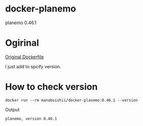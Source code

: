 # docker-planemo

planemo 0.46.1

# Ogirinal

[Original Dockerfile](https://github.com/bgruening/docker-recipes/blob/master/planemo/Dockerfile)

I just add to spcify version.

# How to check version

```
docker run --rm manabuishii/docker-planemo:0.46.1 --version
```

Output

```
planemo, version 0.46.1
```
